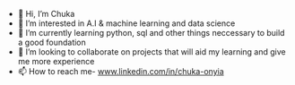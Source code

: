 - 👋 Hi, I’m Chuka
- 👀 I’m interested in A.I & machine learning and data science
- 🌱 I’m currently learning python, sql and other things neccessary to build a good foundation
- 💞️ I’m looking to collaborate on projects that will aid my learning and give me more experience
- 📫 How to reach me- www.linkedin.com/in/chuka-onyia

<!---
em-ry/em-ry is a ✨ special ✨ repository because its `README.md` (this file) appears on your GitHub profile.
You can click the Preview link to take a look at your changes.
--->
